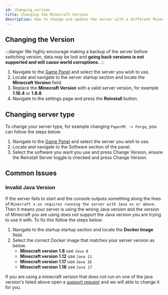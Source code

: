 ```yaml
---
id: changing_version
title: Changing the Minecraft Version
description: How to change and update the server with a different Minecraft version.
---
```


## Changing the Version
:::danger
We highly encourage making a backup of the server before switching version, data may be lost and **going back versions is not supported and will cause world corruptions.**
:::

1. Navigate to the [Game Panel](https://hrzn.link/panel) and select the server you wish to use.
2. Locate and navigate to the server startup section and locate the **Minecraft Version** field.
3. Replace the **Minecraft Version** with a valid server version, for example **1.16.4** or **1.8.8**
4. Navigate to the settings page and press the **Reinstall** button.

## Changing server type
To change your server type, for example changing `PaperMC -> Forge`, you can follow the steps below.
1. Navigate to the [Game Panel](https://hrzn.link/panel) and select the server you wish to use.
2. Locate and navigate to the Software section of the panel.
3. Select the software you want you use and press Change Version, ensure the Reinstall Server toggle is checked and press Change Version.

## Common Issues
### Invalid Java Version
If the server fails to start and the console outputs something along the lines of ``Minecraft x.xx requires running the server with Java xx or above.`` Then it means your server is using the wrong Java version and the version of Minecraft you are using does not support the Java version you are trying to use it with. To fix this follow the steps below:
1. Navigate to the startup startup section and locate the **Docker Image** field.
2. Select the correct Docker image that matches your server version as below.
    - **Minecraft version 1.8** use `Java 8`
    - **Minecraft version 1.12** use `Java 11`
    - **Minecraft version 1.17** use `Java 16`
    - **Minecraft version 1.18** use `Java 17`

If you are using a minecraft version that does not run on one of the java version's listed above open a [support request](/knowledgebase/getting_support) and we will able to change it for you.